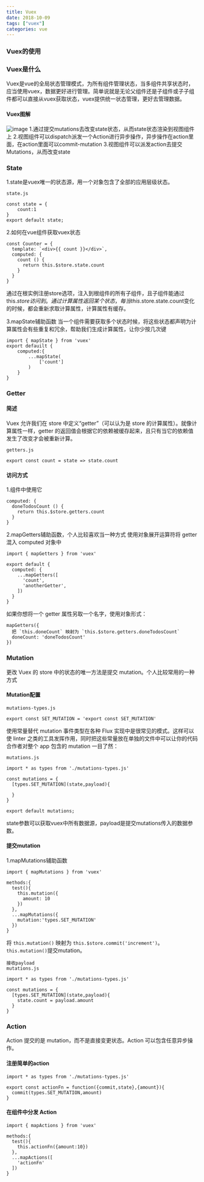 ```yaml
---
title: Vuex
date: 2018-10-09
tags: ["vuex"]
categories: vue
---
```

### Vuex的使用
<!-- more -->

### Vuex是什么
Vuex是vue的全局状态管理模式，为所有组件管理状态，当多组件共享状态时，应当使用vuex，数据更好进行管理。简单说就是无论父组件还是子组件或子子组件都可以直接从vuex获取状态，vuex提供统一状态管理，更好去管理数据。
#### Vuex图解
![image](/images/vuex.png)
1.通过提交mutations去改变state状态，从而state状态渲染到视图组件上
2.视图组件可以dispatch派发一个Action进行异步操作，异步操作在action里面，在action里面可以commit-mutation
3.视图组件可以派发action去提交Mutations，从而改变state

### State
1.state是vuex唯一的状态源，用一个对象包含了全部的应用层级状态。
```
state.js 

const state = {
    count:1
}
export default state;
```
2.如何在vue组件获取vuex状态
```
const Counter = {
  template: `<div>{{ count }}</div>`,
  computed: {
    count () {
      return this.$store.state.count
    }
  }
}
```
通过在根实例注册store选项，注入到根组件的所有子组件，且子组件能通过 this.$store 访问到。通过计算属性返回某个状态，每当this.$store.state.count变化的时候，都会重新求取计算属性，计算属性有缓存。

3.mapState辅助函数
当一个组件需要获取多个状态时候，将这些状态都声明为计算属性会有些重复和冗余，帮助我们生成计算属性，让你少按几次键
```
import { mapState } from 'vuex'
export defauilt {
    computed:{
        ...mapState(
            ['count']
        )
    }
}
```

### Getter
#### 简述
Vuex 允许我们在 store 中定义“getter”（可以认为是 store 的计算属性）。就像计算属性一样，getter 的返回值会根据它的依赖被缓存起来，且只有当它的依赖值发生了改变才会被重新计算。
```
getters.js

export const count = state => state.count
```
#### 访问方式
1.组件中使用它
```
computed: {
  doneTodosCount () {
    return this.$store.getters.count
  }
}
```
2.mapGetters辅助函数，个人比较喜欢当一种方式
使用对象展开运算符将 getter 混入 computed 对象中
```
import { mapGetters } from 'vuex'

export default {
  computed: { 
    ...mapGetters([
      'count',
      'anotherGetter',
    ])
  }
}
```
如果你想将一个 getter 属性另取一个名字，使用对象形式：
```
mapGetters({
  把 `this.doneCount` 映射为 `this.$store.getters.doneTodosCount`
  doneCount: 'doneTodosCount'
})
```

### Mutation
更改 Vuex 的 store 中的状态的唯一方法是提交 mutation。个人比较常用的一种方式

#### Mutation配置
```
mutations-types.js

export const SET_MUTATION = 'export const SET_MUTATION'

```
使用常量替代 mutation 事件类型在各种 Flux 实现中是很常见的模式。这样可以使 linter 之类的工具发挥作用，同时把这些常量放在单独的文件中可以让你的代码合作者对整个 app 包含的 mutation 一目了然：

```
mutations.js

import * as types from './mutations-types.js'

const mutations = {
  [types.SET_MUTATION](state,payload){

  }
}

export default mutations;
```
state参数可以获取vuex中所有数据源，payload是提交mutations传入的数据参数。
#### 提交mutation
1.mapMutations辅助函数
```
import { mapMutations } from 'vuex'

methods:{
  test(){
    this.mutation({
      amount: 10
    })
  },
  ...mapMutations({
    mutation:'types.SET_MUTATION'
  })
}
```
将 `this.mutation()` 映射为 `this.$store.commit('increment')`。`this.mutation()`提交mutation。
```
接收payload
mutations.js

import * as types from './mutations-types.js'

const mutations = {
  [types.SET_MUTATION](state,payload){
    state.count = payload.amount
  }
}

```

### Action
Action 提交的是 mutation，而不是直接变更状态。Action 可以包含任意异步操作。
#### 注册简单的action
```
import * as types from './mutations-types.js'

export const actionFn = function({commit,state},{amount}){
  commit(types.SET_MUTATION,amount)
}

```
#### 在组件中分发 Action
```
import { mapActions } from 'vuex'

methods:{
  test(){
    this.actionFn({amount:10})
  },
  ...mapActions([
    'actionFn'
  ])
}
```



